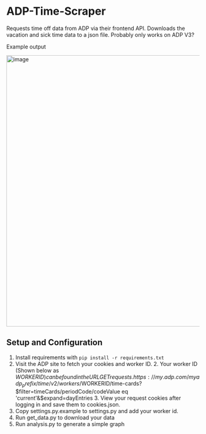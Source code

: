 # ADP-Time-Scraper

Requests time off data from ADP via their frontend API. Downloads the vacation and sick time data to a json file. Probably only works on ADP V3?

Example output

<img width="708" alt="image" src="https://github.com/nebriv/ADP-Time-Scraper/assets/1825214/82a4a7e3-3417-4dab-b372-334bf81bc5ea">

## Setup and Configuration

1. Install requirements with `pip install -r requirements.txt`
2. Visit the ADP site to fetch your cookies and worker ID.
   2. Your worker ID (Shown below as $WORKERID) can be found in the URL GET requests.
	https://my.adp.com/myadp_prefix/time/v2/workers/$WORKERID/time-cards?$filter=timeCards/periodCode/codeValue eq 'current'&$expand=dayEntries
   3. View your request cookies after logging in and save them to cookies.json.
3. Copy settings.py.example to settings.py and add your worker id.
4. Run get_data.py to download your data
5. Run analysis.py to generate a simple graph
